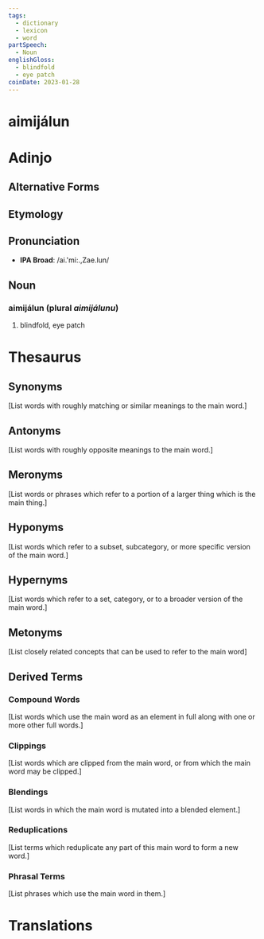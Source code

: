```yaml
---
tags:
  - dictionary
  - lexicon
  - word
partSpeech:
  - Noun
englishGloss:
  - blindfold
  - eye patch
coinDate: 2023-01-28
---
```

# aimijálun

# Adinjo
## Alternative Forms

## Etymology

## Pronunciation
- **IPA Broad**: /ai.'mi:.,Zae.lun/

## Noun

### aimijálun (plural *aimijálunu*)
1. blindfold, eye patch

# Thesaurus
## Synonyms
\[List words with roughly matching or similar meanings to the main word.]
## Antonyms
\[List words with roughly opposite meanings to the main word.]

## Meronyms
\[List words or phrases which refer to a portion of a larger thing which is the main thing.]
## Hyponyms
\[List words which refer to a subset, subcategory, or more specific version of the main word.]
## Hypernyms
\[List words which refer to a set, category, or to a broader version of the main word.]
## Metonyms
\[List closely related concepts that can be used to refer to the main word]

## Derived Terms

### Compound Words
\[List words which use the main word as an element in full along with one or more other full words.]
### Clippings
\[List words which are clipped from the main word, or from which the main word may be clipped.]
### Blendings
\[List words in which the main word is mutated into a blended element.]
### Reduplications
\[List terms which reduplicate any part of this main word to form a new word.]
### Phrasal Terms
\[List phrases which use the main word in them.]

# Translations

